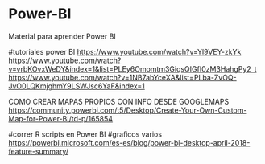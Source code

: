# Power-BI
Material para aprender Power BI

#tutoriales power BI
https://www.youtube.com/watch?v=Yl9VEY-zkYk
https://www.youtube.com/watch?v=vrbKOvxWeDY&index=1&list=PLEy6Omomtm3GiqsQIGfI0zM3HahgPy2_t
https://www.youtube.com/watch?v=1NB7abYceXA&list=PLba-ZvOQ-JvO0LQKmjghmY9LSWJsc6YaF&index=1

COMO CREAR MAPAS PROPIOS CON INFO DESDE GOOGLEMAPS
https://community.powerbi.com/t5/Desktop/Create-Your-Own-Custom-Map-for-Power-BI/td-p/165854

#correr R scripts en Power BI
#graficos varios
https://powerbi.microsoft.com/es-es/blog/power-bi-desktop-april-2018-feature-summary/



